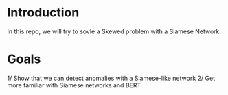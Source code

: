# Introduction

In this repo, we will try to sovle a Skewed problem with a Siamese Network.   

# Goals 

1/ Show that we can detect anomalies with a Siamese-like network 
2/ Get more familiar with Siamese networks and BERT 
